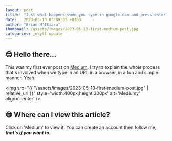 ```yaml
---
layout: post
title:  "Just what happens when you type in google.com and press enter?"
date:   2023-05-13 03:09:05 +0300
author: "Brian M'Ikiara"
thumbnail: /assets/images/2023-05-13-first-medium-post.jpg
categories: jekyll update
---
```


## 😊 Hello there...

This was my first ever post on [Medium](https://medium.com/@brian_ikiara/just-what-happens-when-you-type-google-com-in-your-browser-and-press-enter-4df535c56545). I try to explain the whole process that's involved when we type in an URL in a browser, in a fun and simple manner. Yeah.

<img src="{{ "/assets/images/2023-05-13-first-medium-post.jpg" | relative_url }}" style='width:400px;height:300px' alt='Mediumy' align='center' />

## 😁 Where can I view this article?

Click on 'Medium' to view it. You can create an account then follow me, ***that's if you want to***.
